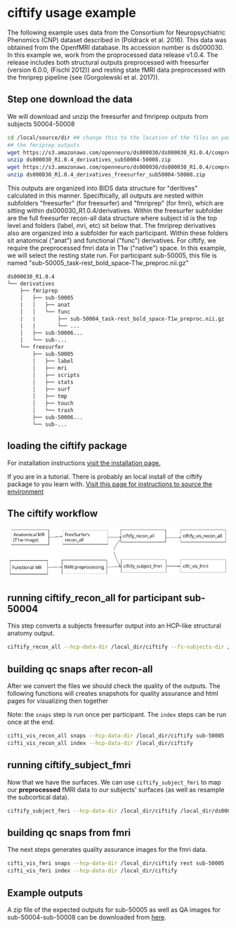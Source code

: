# ciftify usage example


The following example uses data from the Consortium for Neuropsychiatric Phenomics (CNP) dataset described in (Poldrack et al. 2016). This data was obtained from the OpenfMRI database. Its accession number is ds000030. In this example we, work from the proprocessed data release v1.0.4. The release includes both structural outputs preprocessed with freesurfer (version 6.0.0, (Fischl 2012)) and resting state fMRI data preprocessed with the fmriprep pipeline (see (Gorgolewski et al. 2017)).

## Step one download the data

We will download and unzip the freesurfer and fmriprep outputs from subjects 50004-50008
```sh
cd /local/source/dir ## change this to the location of the files on your system
## the fmriprep outputs
wget https://s3.amazonaws.com/openneuro/ds000030/ds000030_R1.0.4/compressed/ds000030_R1.0.4_derivatives_sub50004-50008.zip
unzip ds000030_R1.0.4_derivatives_sub50004-50008.zip
wget https://s3.amazonaws.com/openneuro/ds000030/ds000030_R1.0.4/compressed/ds000030_R1.0.4_derivatives_freesurfer_sub50004-50008.zip
unzip ds000030_R1.0.4_derivatives_freesurfer_sub50004-50008.zip
```

This outputs are organized into BIDS data structure for "deritives" calculated in this manner.
Speciftically, all outputs are nested within subfolders "freesurfer" (for freesurfer)
and "fmriprep" (for fmri), which are sitting within ds000030_R1.0.4/derivatives.
Within the freesurfer subfolder are the full freesurfer recon-all data structure where subject id is the
top level and folders (label, mri, etc) sit below that.
The fmriprep derivatives also are organized into a subfolder for each participant.
Within these folders sit anatomical ("anat") and functional ("func") derivatives.
For ciftify, we require the preprocessed fmri data in T1w ("native") space.
In this example, we will select the resting state run. For participant sub-50005,
this file is named "sub-50005_task-rest_bold_space-T1w_preproc.nii.gz"

```
ds000030_R1.0.4
└── derivatives
    ├── fmriprep
    │   ├── sub-50005
    |   │   ├── anat
    │   │   └── func
    |   |       ├── sub-50004_task-rest_bold_space-T1w_preproc.nii.gz
    |   |       └── ...   
    │   ├── sub-50006...
    │   └── sub-...
    └── freesurfer
        ├── sub-50005
        │   ├── label
        │   ├── mri
        │   ├── scripts
        │   ├── stats
        │   ├── surf
        │   ├── tmp
        │   ├── touch
        │   └── trash
        ├── sub-50006...
        └── sub-...

```

## loading the ciftify package

For installation instructions [ visit the installation page. ](../01_installation.md)

If you are in a tutorial. There is probably an local install of the ciftify package to you learn with. [ Visit this page for instructions to source the environment ](../01_installation.md)

## The ciftify workflow

![ciftify_workflow](../_img/ciftify_workflow.jpg)

## running ciftify_recon_all for participant sub-50004

This step converts a subjects freesurfer output into an HCP-like structural anatomy output.

```sh
ciftify_recon_all --hcp-data-dir /local_dir/ciftify --fs-subjects-dir /local_dir/ds000030_R1.0.4/derivatives/freesurfer sub-50005
```

## building qc snaps after recon-all

After we convert the files we should check the quality of the outputs. The following functions will creates snapshots for quality assurance and html pages for visualizing then together

Note: the `snaps` step is run once per participant. The `index` steps can be run once at the end.

```sh
cifti_vis_recon_all snaps --hcp-data-dir /local_dir/ciftify sub-50005
cifti_vis_recon_all index --hcp-data-dir /local_dir/ciftify
```

## running ciftify_subject_fmri

Now that we have the surfaces. We can use `ciftify_subject_fmri` to map our **preprocessed** fMRI data to our subjects' surfaces (as well as resample the subcortical data).  

```sh
ciftify_subject_fmri --hcp-data-dir /local_dir/ciftify /local_dir/ds000030_R1.0.4/derivatives/fmriprep/sub-50005/func/sub-50005_task-rest_bold_space-native_preproc.nii.gz sub-50005 rest
```

## building qc snaps from fmri

The next steps generates quality assurance images for the fmri data.

```sh
cifti_vis_fmri snaps --hcp-data-dir /local_dir/ciftify rest sub-50005
cifti_vis_fmri index --hcp-data-dir /local_dir/ciftify
```

## Example outputs

A zip file of the expected outputs for sub-50005 as well as QA images for sub-50004-sub-50008 can be downloaded from [here](https://drive.google.com/open?id=0B7RQvc5-M37_dVFNd09zTkhBTzA).
